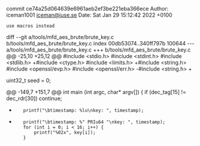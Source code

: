 commit ce74a25d064639e6961aeb2ef3be221eba366ece
Author: iceman1001 <iceman@iuse.se>
Date:   Sat Jan 29 15:12:42 2022 +0100

    use macros instead

diff --git a/tools/mfd_aes_brute/brute_key.c b/tools/mfd_aes_brute/brute_key.c
index 00db53074..340ff797b 100644
--- a/tools/mfd_aes_brute/brute_key.c
+++ b/tools/mfd_aes_brute/brute_key.c
@@ -25,10 +25,12 @@
 #include <stdio.h>
 #include <stdint.h>
 #include <stdlib.h>
+#include <ctype.h>
 #include <limits.h>
+#include <string.h>
 #include <openssl/evp.h>
 #include <openssl/err.h>
-#include <string.h>
+
 
 uint32_t seed = 0;
 
@@ -149,7 +151,7 @@ int main (int argc, char* argv[]) {
         if (dec_tag[15] != dec_rdr[30]) continue;
 
 
-        printf("\btimestamp: %lu\nkey: ", timestamp);
+        printf("\btimestamp: %" PRIu64 "\nkey: ", timestamp);
         for (int i = 0; i < 16; i++) {
             printf("%02x", key[i]);
         }
